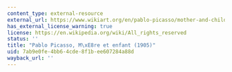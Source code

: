 ```yaml
---
content_type: external-resource
external_url: https://www.wikiart.org/en/pablo-picasso/mother-and-child-1921-1
has_external_license_warning: true
license: https://en.wikipedia.org/wiki/All_rights_reserved
status: ''
title: "Pablo Picasso, M\xE8re et enfant (1905)"
uid: 7ab9e0fe-4bb6-4cde-8f1b-ee607284a88d
wayback_url: ''
---
```

